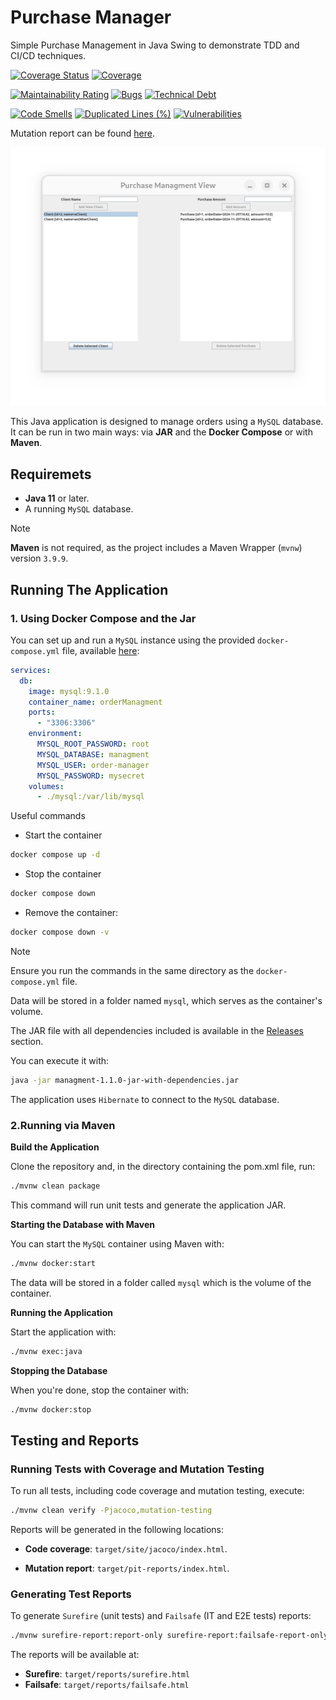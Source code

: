 # Purchase Manager

Simple Purchase Management in Java Swing to demonstrate TDD and CI/CD techniques.

[![Coverage Status](https://coveralls.io/repos/github/cMancio00/order-managment/badge.svg)](https://coveralls.io/github/cMancio00/order-managment)
[![Coverage](https://sonarcloud.io/api/project_badges/measure?project=cMancio00_order-managment&metric=coverage)](https://sonarcloud.io/summary/new_code?id=cMancio00_order-managment)

[![Maintainability Rating](https://sonarcloud.io/api/project_badges/measure?project=cMancio00_order-managment&metric=sqale_rating)](https://sonarcloud.io/summary/new_code?id=cMancio00_order-managment)
[![Bugs](https://sonarcloud.io/api/project_badges/measure?project=cMancio00_order-managment&metric=bugs)](https://sonarcloud.io/summary/new_code?id=cMancio00_order-managment)
[![Technical Debt](https://sonarcloud.io/api/project_badges/measure?project=cMancio00_order-managment&metric=sqale_index)](https://sonarcloud.io/summary/new_code?id=cMancio00_order-managment)

[![Code Smells](https://sonarcloud.io/api/project_badges/measure?project=cMancio00_order-managment&metric=code_smells)](https://sonarcloud.io/summary/new_code?id=cMancio00_order-managment)
[![Duplicated Lines (%)](https://sonarcloud.io/api/project_badges/measure?project=cMancio00_order-managment&metric=duplicated_lines_density)](https://sonarcloud.io/summary/new_code?id=cMancio00_order-managment)
[![Vulnerabilities](https://sonarcloud.io/api/project_badges/measure?project=cMancio00_order-managment&metric=vulnerabilities)](https://sonarcloud.io/summary/new_code?id=cMancio00_order-managment)

Mutation report can be found [here](https://cmancio00.github.io/order-managment/).

![PurchaseManagerView](/pictures/PurchaseManagerView.png "Purchase Manager View")

This Java application is designed to manage orders using a `MySQL` database. It can be run in two main ways: via **JAR** and the **Docker Compose** or with **Maven**.

## Requiremets

- **Java 11** or later.
- A running `MySQL` database.

> [!NOTE]
> **Maven** is not required, as the project includes a Maven Wrapper (`mvnw`) version `3.9.9`.

## Running The Application

### 1. Using Docker Compose and the Jar

You can set up and run a `MySQL` instance using the provided `docker-compose.yml` file,
available [here](/managment/docker-compose.yml):

```yml
services:
  db:
    image: mysql:9.1.0
    container_name: orderManagment
    ports:
      - "3306:3306"
    environment:
      MYSQL_ROOT_PASSWORD: root
      MYSQL_DATABASE: managment
      MYSQL_USER: order-manager
      MYSQL_PASSWORD: mysecret
    volumes:
      - ./mysql:/var/lib/mysql
```
Useful commands

- Start the container
```bash
docker compose up -d
```
- Stop the container
```bash
docker compose down
```
- Remove the container:

```bash
docker compose down -v
```

> [!NOTE]
> Ensure you run the commands in the same directory as the `docker-compose.yml` file.

Data will be stored in a folder named `mysql`, which serves as the container's volume.

The JAR file with all dependencies included is available in the [Releases](https://github.com/cMancio00/order-managment/releases) section.

You can execute it with:

```bash
java -jar managment-1.1.0-jar-with-dependencies.jar
```

The application uses `Hibernate` to connect to the `MySQL` database.

### 2.Running via Maven

**Build the Application**

Clone the repository and, in the directory containing the pom.xml file, run:

```bash
./mvnw clean package
```
This command will run unit tests and generate the application JAR.

**Starting the Database with Maven**

You can start the `MySQL` container using Maven with:

```bash
./mvnw docker:start
```
The data will be stored in a folder called `mysql` which is the volume of the container.

**Running the Application**

Start the application with:

```bash
./mvnw exec:java
```
**Stopping the Database**

When you're done, stop the container with:

```bash
./mvnw docker:stop
```
## Testing and Reports

### Running Tests with Coverage and Mutation Testing

To run all tests, including code coverage and mutation testing, execute:

```bash
./mvnw clean verify -Pjacoco,mutation-testing
```
Reports will be generated in the following locations:

- **Code coverage**: `target/site/jacoco/index.html`.

- **Mutation report**: `target/pit-reports/index.html`.

### Generating Test Reports

To generate `Surefire` (unit tests) and `Failsafe` (IT and E2E tests) reports:

```bash
./mvnw surefire-report:report-only surefire-report:failsafe-report-only site:site -DgenerateReports=false
```

The reports will be available at:

- **Surefire**: `target/reports/surefire.html`
- **Failsafe**: `target/reports/failsafe.html`